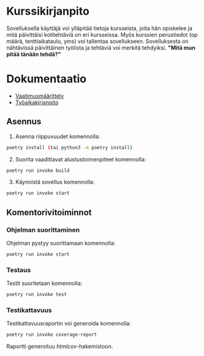 # Kurssikirjanpito
Sovelluksella käyttäjä voi ylläpitää tietoja kursseista, joita hän opiskelee ja mitä päivittäisi kotitehtäviä on eri kursseissa. Myös kurssien perustiedot (op määrä, tenttiaikataulu, yms) voi tallentaa sovellukseen. Sovelluksesta on nähtävissä päivittäinen työlista ja tehtäviä voi merkitä tehdyiksi. 
**"Mitä mun pitää tänään tehdä?"**

# Dokumentaatio
- [Vaatimusmäärittely](dokumentaatio/vaatimusmaarittely.md)
- [Työaikakirjanpito](dokumentaatio/tuntikirjanpito.md)

## Asennus

1. Asenna riippuvuudet komennolla:

```bash
poetry install (tai python3 -m poetry install)
```

2. Suorita vaadittavat alustustoimenpiteet komennolla:

```bash
poetry run invoke build
```

3. Käynnistä sovellus komennolla:

```bash
poetry run invoke start
```

## Komentorivitoiminnot

### Ohjelman suorittaminen

Ohjelman pystyy suorittamaan komennolla:

```bash
poetry run invoke start
```

### Testaus

Testit suoritetaan komennolla:

```bash
poetry run invoke test
```

### Testikattavuus

Testikattavuusraportin voi generoida komennolla:

```bash
poetry run invoke coverage-report
```

Raportti generoituu _htmlcov_-hakemistoon.

